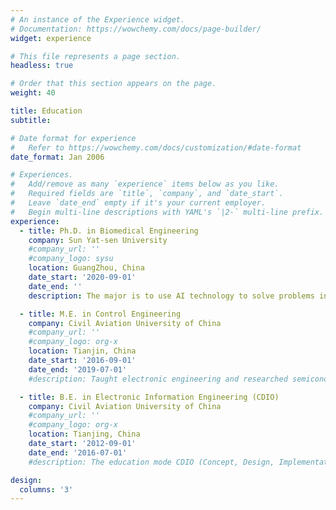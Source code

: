 ```yaml
---
# An instance of the Experience widget.
# Documentation: https://wowchemy.com/docs/page-builder/
widget: experience

# This file represents a page section.
headless: true

# Order that this section appears on the page.
weight: 40

title: Education
subtitle:

# Date format for experience
#   Refer to https://wowchemy.com/docs/customization/#date-format
date_format: Jan 2006

# Experiences.
#   Add/remove as many `experience` items below as you like.
#   Required fields are `title`, `company`, and `date_start`.
#   Leave `date_end` empty if it's your current employer.
#   Begin multi-line descriptions with YAML's `|2-` multi-line prefix.
experience:
  - title: Ph.D. in Biomedical Engineering
    company: Sun Yat-sen University 
    #company_url: ''
    #company_logo: sysu
    location: GuangZhou, China
    date_start: '2020-09-01'
    date_end: ''
    description: The major is to use AI technology to solve problems in the biomedical field. My doctoral project is text-based personality detection, which aims to identify one’s personality traits from the online texts he/she creates. My research focuses on the knowledge-driven personality detection model and its interpretability. The potential application of this research includes auxiliary diagnosis of psychological diseases, personalized human-computer interaction, etc.

  - title: M.E. in Control Engineering
    company: Civil Aviation University of China
    #company_url: ''
    #company_logo: org-x
    location: Tianjin, China
    date_start: '2016-09-01'
    date_end: '2019-07-01'
    #description: Taught electronic engineering and researched semiconductor physics.

  - title: B.E. in Electronic Information Engineering (CDIO)
    company: Civil Aviation University of China
    #company_url: ''
    #company_logo: org-x
    location: Tianjing, China
    date_start: '2012-09-01'
    date_end: '2016-07-01'
    #description: The education mode CDIO (Concept, Design, Implementation, and Operation) has a great influence on me, and makes me often think and solve problems with this idea.

design:
  columns: '3'
---
```


